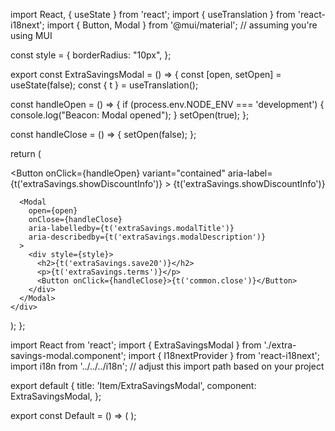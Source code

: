 import React, { useState } from 'react';
import { useTranslation } from 'react-i18next';
import { Button, Modal } from '@mui/material'; // assuming you're using MUI

const style = {
  borderRadius: "10px",
};

export const ExtraSavingsModal = () => {
  const [open, setOpen] = useState(false);
  const { t } = useTranslation();

  const handleOpen = () => {
    if (process.env.NODE_ENV === 'development') {
      console.log("Beacon: Modal opened");
    }
    setOpen(true);
  };

  const handleClose = () => {
    setOpen(false);
  };

  return (
    <div>
      <Button
        onClick={handleOpen}
        variant="contained"
        aria-label={t('extraSavings.showDiscountInfo')}
      >
        {t('extraSavings.showDiscountInfo')}
      </Button>

      <Modal
        open={open}
        onClose={handleClose}
        aria-labelledby={t('extraSavings.modalTitle')}
        aria-describedby={t('extraSavings.modalDescription')}
      >
        <div style={style}>
          <h2>{t('extraSavings.save20')}</h2>
          <p>{t('extraSavings.terms')}</p>
          <Button onClick={handleClose}>{t('common.close')}</Button>
        </div>
      </Modal>
    </div>
  );
};




import React from 'react';
import { ExtraSavingsModal } from './extra-savings-modal.component';
import { I18nextProvider } from 'react-i18next';
import i18n from '../../../i18n'; // adjust this import path based on your project

export default {
  title: 'Item/ExtraSavingsModal',
  component: ExtraSavingsModal,
};

export const Default = () => (
  <I18nextProvider i18n={i18n}>
    <ExtraSavingsModal />
  </I18nextProvider>
);

